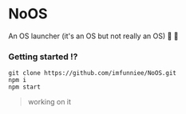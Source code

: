 # NoOS
An OS launcher (it's an OS but not really an OS) 🤔 :rocket:

### Getting started ⁉️
```
git clone https://github.com/imfunniee/NoOS.git
npm i
npm start
```
> working on it
